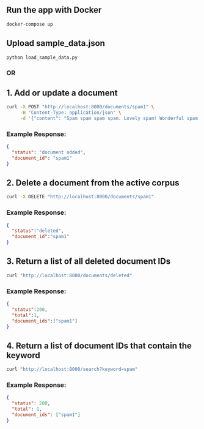 ## Run the app with Docker

```bash
docker-compose up
```

## Upload sample_data.json
```bash
python load_sample_data.py
```
### OR

## 1. Add or update a document
```bash
curl -X POST "http://localhost:8000/documents/spam1" \
     -H "Content-Type: application/json" \
     -d '{"content": "Spam spam spam spam. Lovely spam! Wonderful spam!"}'
```
### Example Response:
```json
{
  "status": "document added",
  "document_id": "spam1"
}
```

## 2. Delete a document from the active corpus
```bash
curl -X DELETE "http://localhost:8000/documents/spam1"
```
### Example Response:
```json
{
  "status":"deleted",
  "document_id":"spam1"
}
```


## 3. Return a list of all deleted document IDs
```bash
curl "http://localhost:8000/documents/deleted"
```
### Example Response:
```json
{
  "status":200,
  "total":1,
  "document_ids":["spam1"]
}
```

## 4. Return a list of document IDs that contain the keyword
```bash
curl "http://localhost:8000/search?keyword=spam"
```
### Example Response:
```json
{
  "status": 200,
  "total": 1,
  "document_ids": ["spam1"]
}
```

